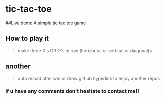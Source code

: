 # tic-tac-toe
##[Live demo](https://abdelrahmanlatif04.github.io/tic-tac-toe/main.html)
A simple tic tac toe game

## How to play it
>make three X's OR O's in row (horizontal or vertical or diagonal)<

## another
>auto reload after win or draw
>github hyperlink to enjoy another repos 


### if u have any comments don't hesitate to contact me!! 
